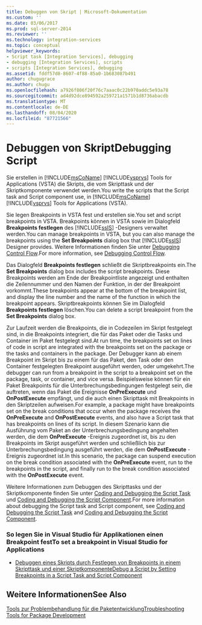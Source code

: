 ```yaml
---
title: Debuggen von Skript | Microsoft-Dokumentation
ms.custom: ''
ms.date: 03/06/2017
ms.prod: sql-server-2014
ms.reviewer: ''
ms.technology: integration-services
ms.topic: conceptual
helpviewer_keywords:
- Script task [Integration Services], debugging
- debugging [Integration Services], scripts
- scripts [Integration Services], debugging
ms.assetid: fddf57d8-8607-4f88-85a0-1b683087b491
author: chugugrace
ms.author: chugu
ms.openlocfilehash: a7926f806f20f76c7aaac0c22b970addc5e93a78
ms.sourcegitcommit: ad4d92dce894592a259721a1571b1d8736abacdb
ms.translationtype: MT
ms.contentlocale: de-DE
ms.lasthandoff: 08/04/2020
ms.locfileid: "87721566"
---
```

# <a name="debugging-script"></a><span data-ttu-id="aea3d-102">Debuggen von Skript</span><span class="sxs-lookup"><span data-stu-id="aea3d-102">Debugging Script</span></span>
  <span data-ttu-id="aea3d-103">Sie erstellen in [!INCLUDE[msCoName](../../includes/msconame-md.md)] [!INCLUDE[vsprvs](../../includes/vsprvs-md.md)] Tools for Applications (VSTA) die Skripts, die vom Skripttask und der Skriptkomponente verwendet werden.</span><span class="sxs-lookup"><span data-stu-id="aea3d-103">You write the scripts that the Script task and Script component use, in [!INCLUDE[msCoName](../../includes/msconame-md.md)] [!INCLUDE[vsprvs](../../includes/vsprvs-md.md)] Tools for Applications (VSTA).</span></span>  
  
 <span data-ttu-id="aea3d-104">Sie legen Breakpoints in VSTA fest und erstellen sie.</span><span class="sxs-lookup"><span data-stu-id="aea3d-104">You set and script breakpoints in VSTA.</span></span> <span data-ttu-id="aea3d-105">Breakpoints können in VSTA sowie im Dialogfeld **Breakpoints festlegen** des [!INCLUDE[ssIS](../../includes/ssis-md.md)] -Designers verwaltet werden.</span><span class="sxs-lookup"><span data-stu-id="aea3d-105">You can manage breakpoints in VSTA, but you can also manage the breakpoints using the **Set Breakpoints** dialog box that [!INCLUDE[ssIS](../../includes/ssis-md.md)] Designer provides.</span></span> <span data-ttu-id="aea3d-106">Weitere Informationen finden Sie unter [Debugging Control Flow](debugging-control-flow.md).</span><span class="sxs-lookup"><span data-stu-id="aea3d-106">For more information, see [Debugging Control Flow](debugging-control-flow.md).</span></span>  
  
 <span data-ttu-id="aea3d-107">Das Dialogfeld **Breakpoints festlegen** schließt die Skriptbreakpoints ein.</span><span class="sxs-lookup"><span data-stu-id="aea3d-107">The **Set Breakpoints** dialog box includes the script breakpoints.</span></span> <span data-ttu-id="aea3d-108">Diese Breakpoints werden am Ende der Breakpointliste angezeigt und enthalten die Zeilennummer und den Namen der Funktion, in der der Breakpoint vorkommt.</span><span class="sxs-lookup"><span data-stu-id="aea3d-108">These breakpoints appear at the bottom of the breakpoint list, and display the line number and the name of the function in which the breakpoint appears.</span></span> <span data-ttu-id="aea3d-109">Skriptbreakpoints können Sie im Dialogfeld **Breakpoints festlegen** löschen.</span><span class="sxs-lookup"><span data-stu-id="aea3d-109">You can delete a script breakpoint from the **Set Breakpoints** dialog box.</span></span>  
  
 <span data-ttu-id="aea3d-110">Zur Laufzeit werden die Breakpoints, die in Codezeilen im Skript festgelegt sind, in die Breakpoints integriert, die für das Paket oder die Tasks und Container im Paket festgelegt sind.</span><span class="sxs-lookup"><span data-stu-id="aea3d-110">At run time, the breakpoints set on lines of code in script are integrated with the breakpoints set on the package or the tasks and containers in the package.</span></span> <span data-ttu-id="aea3d-111">Der Debugger kann ab einem Breakpoint im Skript bis zu einem für das Paket, den Task oder den Container festgelegten Breakpoint ausgeführt werden, oder umgekehrt.</span><span class="sxs-lookup"><span data-stu-id="aea3d-111">The debugger can run from a breakpoint in the script to a breakpoint set on the package, task, or container, and vice versa.</span></span> <span data-ttu-id="aea3d-112">Beispielsweise können für ein Paket Breakpoints für die Unterbrechungsbedingungen festgelegt sein, die auftreten, wenn das Paket die Ereignisse **OnPreExecute** und **OnPostExecute** empfängt, und die auch einen Skripttask mit Breakpoints in den Skriptzeilen aufweisen.</span><span class="sxs-lookup"><span data-stu-id="aea3d-112">For example, a package might have breakpoints set on the break conditions that occur when the package receives the **OnPreExecute** and **OnPostExecute** events, and also have a Script task that has breakpoints on lines of its script.</span></span> <span data-ttu-id="aea3d-113">In diesem Szenario kann die Ausführung vom Paket an der Unterbrechungsbedingung angehalten werden, die dem **OnPreExecute** -Ereignis zugeordnet ist, bis zu den Breakpoints im Skript ausgeführt werden und schließlich bis zur Unterbrechungsbedingung ausgeführt werden, die dem **OnPostExecute** -Ereignis zugeordnet ist.</span><span class="sxs-lookup"><span data-stu-id="aea3d-113">In this scenario, the package can suspend execution on the break condition associated with the **OnPreExecute** event, run to the breakpoints in the script, and finally run to the break condition associated with the **OnPostExecute** event.</span></span>  
  
 <span data-ttu-id="aea3d-114">Weitere Informationen zum Debuggen des Skripttasks und der Skriptkomponente finden Sie unter [Coding and Debugging the Script Task](../extending-packages-scripting/task/coding-and-debugging-the-script-task.md) und [Coding and Debugging the Script Component](../extending-packages-scripting/data-flow-script-component/coding-and-debugging-the-script-component.md).</span><span class="sxs-lookup"><span data-stu-id="aea3d-114">For more information about debugging the Script task and Script component, see [Coding and Debugging the Script Task](../extending-packages-scripting/task/coding-and-debugging-the-script-task.md) and [Coding and Debugging the Script Component](../extending-packages-scripting/data-flow-script-component/coding-and-debugging-the-script-component.md).</span></span>  
  
### <a name="to-set-a-breakpoint-in-visual-studio-for-applications"></a><span data-ttu-id="aea3d-115">So legen Sie in Visual Studio für Applikationen einen Breakpoint fest</span><span class="sxs-lookup"><span data-stu-id="aea3d-115">To set a breakpoint in Visual Studio for Applications</span></span>  
  
-   [<span data-ttu-id="aea3d-116">Debuggen eines Skripts durch Festlegen von Breakpoints in einem Skripttask und einer Skriptkomponente</span><span class="sxs-lookup"><span data-stu-id="aea3d-116">Debug a Script by Setting Breakpoints in a Script Task and Script Component</span></span>](../extending-packages-scripting/debug-a-script-by-setting-breakpoints-in-a-script-task-and-script-component.md)  
  
## <a name="see-also"></a><span data-ttu-id="aea3d-117">Weitere Informationen</span><span class="sxs-lookup"><span data-stu-id="aea3d-117">See Also</span></span>  
 [<span data-ttu-id="aea3d-118">Tools zur Problembehandlung für die Paketentwicklung</span><span class="sxs-lookup"><span data-stu-id="aea3d-118">Troubleshooting Tools for Package Development</span></span>](troubleshooting-tools-for-package-development.md)  
  
  

